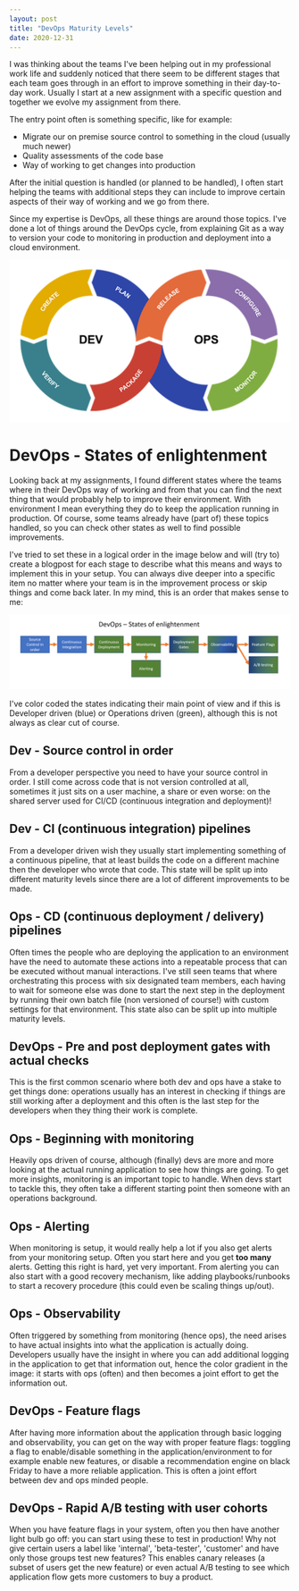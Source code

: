 ```yaml
---
layout: post
title: "DevOps Maturity Levels"
date: 2020-12-31
---
```


I was thinking about the teams I've been helping out in my professional work life and suddenly noticed that there seem to be different stages that each team goes through in an effort to improve something in their day-to-day work. Usually I start at a new assignment with a specific question and together we evolve my assignment from there. 

The entry point often is something specific, like for example:
* Migrate our on premise source control to something in the cloud (usually much newer)
* Quality assessments of the code base
* Way of working to get changes into production

After the initial question is handled (or planned to be handled), I often start helping the teams with additional steps they can include to improve certain aspects of their way of working and we go from there.

Since my expertise is DevOps, all these things are around those topics. I've done a lot of things around the DevOps cycle, from explaining Git as a way to version your code to monitoring in production and deployment into a cloud environment.

![DevOps Cycle](/images/20201231/20201231_01_DevOpsCycle.png)

# DevOps - States of enlightenment
Looking back at my assignments, I found different states where the teams where in their DevOps way of working and from that you can find the next thing that would probably help to improve their environment. With environment I mean everything they do to keep the application running in production. Of course, some teams already have (part of) these topics handled, so you can check other states as well to find possible improvements.

I've tried to set these in a logical order in the image below and will (try to) create a blogpost for each stage to describe what this means and ways to implement this in your setup. You can always dive deeper into a specific item no matter where your team is in the improvement process or skip things and come back later. In my mind, this is an order that makes sense to me:

![Displaying the different States of Enlightenment](/images/20201231/20201231_01_StatesOfEnlightenment.png)

I've color coded the states indicating their main point of view and if this is Developer driven (blue) or Operations driven (green), although this is not always as clear cut of course.

## Dev - Source control in order
From a developer perspective you need to have your source control in order. I still come across code that is not version controlled at all, sometimes it just sits on a user machine, a share or even worse: on the shared server used for CI/CD (continuous integration and deployment)!

## Dev - CI (continuous integration) pipelines
From a developer driven wish they usually start implementing something of a continuous pipeline, that at least builds the code on a different machine then the developer who wrote that code. This state will be split up into different maturity levels since there are a lot of different improvements to be made.

## Ops - CD (continuous deployment / delivery) pipelines
Often times the people who are deploying the application to an environment have the need to automate these actions into a repeatable process that can be executed without manual interactions. I've still seen teams that where orchestrating this process with six designated team members, each having to wait for someone else was done to start the next step in the deployment by running their own batch file (non versioned of course!) with custom settings for that environment. This state also can be split up into multiple maturity levels.

## DevOps - Pre and post deployment gates with actual checks
This is the first common scenario where both dev and ops have a stake to get things done: operations usually has an interest in checking if things are still working after a deployment and this often is the last step for the developers when they thing their work is complete. 

## Ops - Beginning with monitoring 
Heavily ops driven of course, although (finally) devs are more and more looking at the actual running application to see how things are going. To get more insights, monitoring is an important topic to handle. When devs start to tackle this, they often take a different starting point then someone with an operations background.

## Ops - Alerting
When monitoring is setup, it would really help a lot if you also get alerts from your monitoring setup. Often you start here and you get **too many** alerts. Getting this right is hard, yet very important. From alerting you can also start with a good recovery mechanism, like adding playbooks/runbooks to start a recovery procedure (this could even be scaling things up/out).

## Ops - Observability
Often triggered by something from monitoring (hence ops), the need arises to have actual insights into what the application is actually doing. Developers usually have the insight in where you can add additional logging in the application to get that information out, hence the color gradient in the image: it starts with ops (often) and then becomes a joint effort to get the information out.

## DevOps - Feature flags
After having more information about the application through basic logging and observability, you can get on the way with proper feature flags: toggling a flag to enable/disable something in the application/environment to for example enable new features, or disable a recommendation engine on black Friday to have a more reliable application. This is often a joint effort between dev and ops minded people.

## DevOps - Rapid A/B testing with user cohorts
When you have feature flags in your system, often you then have another light bulb go off: you can start using these to test in production! Why not give certain users a label like 'internal', 'beta-tester', 'customer' and have only those groups test new features? This enables canary releases (a subset of users get the new feature) or even actual A/B testing to see which application flow gets more customers to buy a product. 